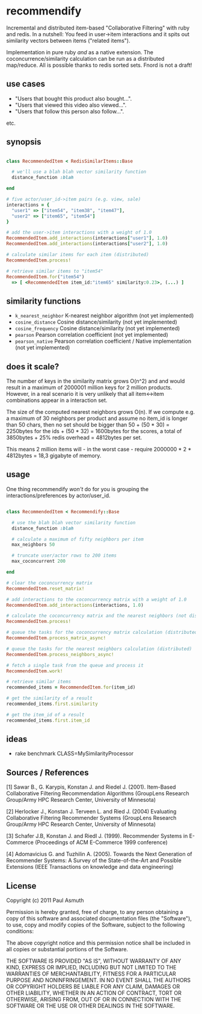 recommendify
============

Incremental and distributed item-based "Collaborative Filtering" with ruby and redis. In a nutshell: You feed in user->item interactions and it spits out similarity vectors between items ("related items"). 

Implementation in pure ruby *and* as a native extension. The coconcurrence/similarity calculation can be run as a distributed map/reduce. All is possible thanks to redis sorted sets. Fnord is not a draft!


use cases
---------

+ "Users that bought this product also bought...". 
+ "Users that viewed this video also viewed...". 
+ "Users that follow this person also follow...". 

etc.



synopsis
--------

```ruby

class RecommendedItem < RedisSimilarItems::Base

  # we'll use a blah blah vector similarity function
  distance_function :blah

end

# five actor/user_id->item pairs (e.g. view, sale)
interactions = {
  "user1" => ["item54", "item38", "item47"],
  "user2" => ["item65", "item54"]
}

# add the user->item interactions with a weight of 1.0
RecommendedItem.add_interactions(interactions["user1"], 1.0)
RecommendedItem.add_interactions(interactions["user2"], 1.0)

# calculate similar items for each item (distributed)
RecommendedItem.process!

# retrieve similar items to "item54"
RecommendedItem.for("item54") 
  => [ <RecommendedItem item_id:"item65" similarity:0.23>, (...) ]

```



similarity functions
--------------------

+ `k_nearest_neighbor` K-nearest neighbor algorithm (not yet implemented)
+ `cosine_distance` Cosine distance/similarity (not yet implemented)
+ `cosine_frequency`  Cosine distance/similarity (not yet implemented)
+ `pearson` Pearson correlation coefficient (not yet implemented)
+ `pearson_native` Pearson correlation coefficient  / Native implementation (not yet implemented)



does it scale?
--------------

The number of keys in the similarity matrix grows O(n^2) and and would result in a maximum of 2000001 million keys for 2 million products. However, in a real scenario it is very unlikely that all item<->item combinations appear in a interaction set.

The size of the computed nearest neighbors grows O(n). If we compute e.g. a maximum of 30 neighbors per product and assume no item_id is longer than 50 chars, then no set should be bigger than 50 + (50 * 30) = 2250bytes for the ids + (50 * 32) = 1600bytes for the scores, a total of 3850bytes + 25% redis overhead = 4812bytes per set. 

This means 2 million items will - in the worst case - require 2000000 * 2 * 4812bytes = 18,3 gigabyte of memory.


usage
-----

One thing recommendify *won't* do for you is grouping the interactions/preferences by actor/user_id.

```ruby

class RecommendedItem < Recommendify::Base

  # use the blah blah vector similarity function
  distance_function :blah

  # calculate a maximum of fifty neighbors per item
  max_neighbors 50

  # truncate user/actor rows to 200 items
  max_coconcurrent 200

end

# clear the coconcurrency matrix
RecommendedItem.reset_matrix!

# add interactions to the coconcurrency matrix with a weight of 1.0
RecommendedItem.add_interactions(interactions, 1.0)

# calculate the coconcurrency matrix and the nearest neighbors (not distributed)
RecommendedItem.process!

# queue the tasks for the coconcurrency matrix calculation (distributed)
RecommendedItem.process_matrix_async!

# queue the tasks for the nearest neighbors calculation (distributed)
RecommendedItem.process_neighbors_async!

# fetch a single task from the queue and process it
RecommendedItem.work!

# retrieve similar items
recommended_items = RecommendedItem.for(item_id) 

# get the similarity of a result
recommended_items.first.similarity

# get the item_id of a result
recommended_items.first.item_id

```


ideas
-----

+ rake benchmark CLASS=MySimilarityProcessor



Sources / References
--------------------

[1] Sawar B., G. Karypis, Konstan J. and Riedel J. (2001). Item-Based Collaborative Filtering Recommendation Algorithms (GroupLens Research Group/Army HPC Research Center, University of Minnesota)

[2] Herlocker J., Konstan J. Terveen L. and Ried J. (2004) Evaluating Collaborative Filtering Recommender Systems (GroupLens Research Group/Army HPC Research Center, University of Minnesota)

[3] Schafer J.B, Konstan J. and Riedl J. (1999). Recommender Systems in E-Commerce (Proceedings of ACM E-Commerce 1999 conference)

[4] Adomavicius G. and Tuzhilin A. (2005). Towards the Next Generation of Recommender Systems: A Survey of the State-of-the-Art and Possible Extensions (IEEE Transactions on knowledge and data engineering)


License
-------

Copyright (c) 2011 Paul Asmuth

Permission is hereby granted, free of charge, to any person obtaining a copy of this software and associated documentation files (the "Software"), to use, copy and modify copies of the Software, subject to the following conditions:

The above copyright notice and this permission notice shall be included in all copies or substantial portions of the Software.

THE SOFTWARE IS PROVIDED "AS IS", WITHOUT WARRANTY OF ANY KIND, EXPRESS OR IMPLIED, INCLUDING BUT NOT LIMITED TO THE WARRANTIES OF MERCHANTABILITY, FITNESS FOR A PARTICULAR PURPOSE AND NONINFRINGEMENT. IN NO EVENT SHALL THE AUTHORS OR COPYRIGHT HOLDERS BE LIABLE FOR ANY CLAIM, DAMAGES OR OTHER LIABILITY, WHETHER IN AN ACTION OF CONTRACT, TORT OR OTHERWISE, ARISING FROM, OUT OF OR IN CONNECTION WITH THE SOFTWARE OR THE USE OR OTHER DEALINGS IN THE SOFTWARE.